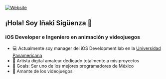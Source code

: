 [![Website](https://img.shields.io/website?label=isiguenza.com&style=for-the-badge&url=https%3A%2F%2Fisiguenza.com)](https://isiguenza.com/)

## ¡Hola! Soy Iñaki Sigüenza 👋 

### iOS Developer e Ingeniero en animación y videojuegos

- 💻 Actualmente soy manager del iOS Development lab en la [Universidad Panamericana](https://up.edu.mx)
- 🚀 Artista digital amateur dedicado totalmente a mis proyectos
- 🤩 Goals: Ser uno de los mejores programadores de México
- 👾 Amante de los videojuegos

<br />


